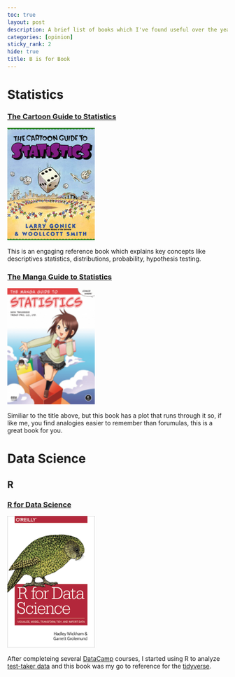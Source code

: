 ```yaml
---
toc: true
layout: post
description: A brief list of books which I've found useful over the years.
categories: [opinion]
sticky_rank: 2
hide: true
title: B is for Book
---
```



# Statistics
### [The Cartoon Guide to Statistics](http://www.larrygonick.com/titles/science/the-cartoon-guide-to-statistics/)
<img src="../images/Statistics2.jpg" width="200"/>

This is an engaging reference book which explains key concepts like descriptives statistics, distributions, probability, hypothesis testing.

### [The Manga Guide to Statistics](https://nostarch.com/sites/default/files/styles/uc_product_full/public/mg_statistics_big.png?itok=A7DJQynq)
<img src="../images/mg_statistics_big.png" width="200"/>

Similiar to the title above, but this book has a plot that runs through it so, if like me, you find analogies easier to remember than forumulas, this is a great book for you.


# Data Science 

## R

### [R for Data Science](https://r4ds.had.co.nz/)  
<img src="../images/r4ds.png" width="200"/>  

After completeing several [DataCamp](https://www.datacamp.com/profile/pevansimpson) courses, I started using R to analyze [test-taker data](https://educators-r-learners.netlify.app/post/coloring-under-the-lines-in-ggplot/) and this book was my go to reference for the [tidyverse](https://www.tidyverse.org/).







